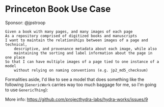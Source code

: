 # Princeton Book Use Case

Sponsor: @jpstroop

```
Given a book with many pages, and many images of each page  
As a repository comprised of digitized books and manuscripts  
I want to maintain the relationships between images of a page and technical, 
    descriptive, and provenance metadata about each image, while also 
    maintaining the sorting and label information about the page in one place  
So that I can have multiple images of a page tied to one instance of a model 
    without relying on naming conventions (e.g. jp2_md5_checksum)  
```

Formalities aside, I'd like to see a model that does something like the following (`GenericWork` carries way too much baggage for me, so I'm going to use `GenericThing`):



More info: https://github.com/projecthydra-labs/hydra-works/issues/9
